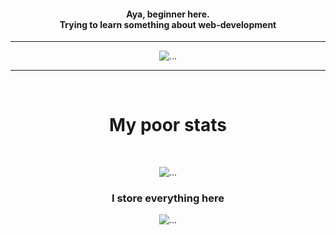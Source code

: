 <h4 align="middle">
  Aya, beginner here. <br>
  Trying to learn something about web-development
</h4>

<!-- i dont know how to style this shit so enjoy h1-5 BASED 😶‍🌫️ -->

---
<div align="center">
  <img src="https://c.tenor.com/NmH01DJCHL0AAAAC/monkey-funny-animals.gif" alt="...">
</div>

---
<br>

<h1 align="center">My poor stats</h1>

<br>

<p align="middle">
  <img alt="..." src="https://github-readme-stats.vercel.app/api?username=qvarkk&hide=issues,prs&theme=swift&locale=ja">
</p>

<h3 align="center">I store everything here</h3>

<p align="middle">
  <img alt="..." src="https://github-readme-stats.vercel.app/api/pin/?username=qvarkk&repo=the_path&theme=swift&locale=ja">
</p>

